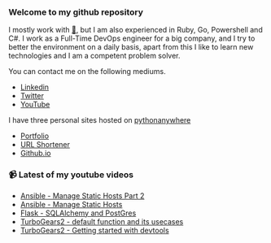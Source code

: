 ### Welcome to my github repository

I mostly work with [:snake:](https://www.python.org/), but I am also experienced in Ruby, Go, Powershell and C#. I work as a Full-Time DevOps engineer for a big company, and I try to better the environment on a daily basis, apart from this I like to learn new technologies and I am a competent problem solver.

You can contact me on the following mediums.
- [Linkedin](https://www.linkedin.com/in/r3ap3rpy)
- [Twitter](https://twitter.com/r3ap3rpy)
- [YouTube](https://www.youtube.com/channel/UC1qkMXH8d2I9DDAtBSeEHqg)

I have three personal sites hosted on [pythonanywhere](https://www.pythonanywhere.com/)
- [Portfolio](http://r3ap3rpy.pythonanywhere.com/)
- [URL Shortener](http://shortenpy.pythonanywhere.com/)
- [Github.io](https://r3ap3rpy.github.io/)

### :video_camera: Latest of my youtube videos
<!-- YOUTUBE:START -->
- [Ansible - Manage Static Hosts Part 2](https://www.youtube.com/watch?v=4gw_OEsCjpE)
- [Ansible - Manage Static Hosts](https://www.youtube.com/watch?v=qLL4TYUePQI)
- [Flask - SQLAlchemy and PostGres](https://www.youtube.com/watch?v=TGxIjKEd_Gg)
- [TurboGears2 - default function and its usecases](https://www.youtube.com/watch?v=TiIZmX42jUE)
- [TurboGears2 - Getting started with devtools](https://www.youtube.com/watch?v=PtdyApyD4Fg)
<!-- YOUTUBE:END -->

